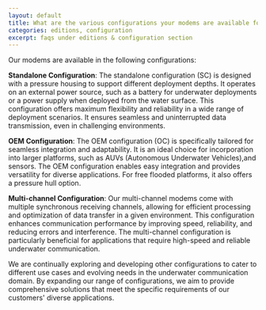```yaml
---
layout: default
title: What are the various configurations your modems are available for?
categories: editions, configuration
excerpt: faqs under editions & configuration section
---
```


Our modems are available in the following configurations:

**Standalone Configuration**: The standalone configuration (SC) is designed with a pressure housing to support different deployment depths. It operates on an external power source, such as a battery for underwater deployments or a power supply when deployed from the water surface. This configuration offers maximum flexibility and reliability in a wide range of deployment scenarios. It ensures seamless and uninterrupted data transmission, even in challenging environments.

**OEM Configuration**: The OEM configuration (OC) is specifically tailored for seamless integration and adaptability. It is an ideal choice for incorporation into larger platforms, such as AUVs (Autonomous Underwater Vehicles),and sensors. The OEM configuration enables easy integration and provides versatility for diverse applications. For free flooded platforms, it also offers a pressure hull option.

**Multi-channel Configuration**: Our multi-channel modems come with multiple synchronous receiving channels, allowing for efficient processing and optimization of data transfer in a given environment. This configuration enhances communication performance by improving speed, reliability, and reducing errors and interference. The multi-channel configuration is particularly beneficial for applications that require high-speed and reliable underwater communication.

We are continually exploring and developing other configurations to cater to different use cases and evolving needs in the underwater communication domain. By expanding our range of configurations, we aim to provide comprehensive solutions that meet the specific requirements of our customers' diverse applications.
